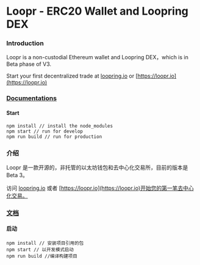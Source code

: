 # Loopr - ERC20 Wallet and Loopring DEX

### Introduction

Loopr is a non-custodial Ethereum wallet and Loopring DEX，which is in Beta phase of V3. 

Start your first decentralized trade at [loopring.io](https://loopring.io) or [https://loopr.io](https://loopr.io)

### [Documentations](http://loopring.io/english)

#### Start

	npm install // install the node_modules
	npm start // run for develop
	npm run build // run for production

### 介绍

Loopr 是一款开源的，非托管的以太坊钱包和去中心化交易所，目前的版本是Beta 3。

访问 [loopring.io](https://loopring.io) 或者 [https://loopr.io](https://loopr.io)开始您的第一笔去中心化交易。


### [文档](http://loopring.io/chinese)

#### 启动

	npm install // 安装项目引用的包
	npm start // 以开发模式启动
	npm run build //编译构建项目








